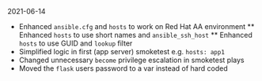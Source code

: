 
2021-06-14

* Enhanced `ansible.cfg` and `hosts` to work on Red Hat AA environment
** Enhanced `hosts` to use short names and `ansible_ssh_host`
** Enhanced `hosts` to use GUID and `lookup` filter
* Simplified logic in first (app server) smoketest e.g. `hosts: app1`
* Changed unnecessary `become` privilege escalation in smoketest plays
* Moved the `flask` users password to a var instead of hard coded
